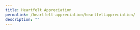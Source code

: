 ```yaml
---
title: Heartfelt Appreciation
permalink: /heartfelt-appreciation/heartfeltappreciation/
description: ""
---
```

